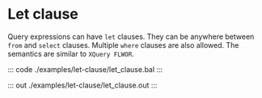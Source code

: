 # Let clause

Query expressions can have `let` clauses. They can be anywhere between `from` and `select`
clauses. Multiple `where` clauses are also allowed. The semantics are similar to `XQuery FLWOR`.

::: code ./examples/let-clause/let_clause.bal :::

::: out ./examples/let-clause/let_clause.out :::